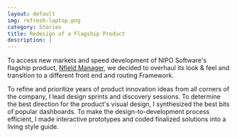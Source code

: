 ```yaml
---
layout: default
img: refresh-laptop.png
category: Stories
title: Redesign of a Flagship Product
description: |
---
```

To access new markets and speed development of NIPO Software's flagship product, [Nfield Manager](https://www.niposoftware.com/Products/Nfield), we decided to overhaul its look & feel and transition to a different front end and routing Framework.

To refine and prioritize years of product innovation ideas from all corners of the company, I lead design sprints and discovery sessions. To determine the best direction for the product's visual design, I synthesized the best bits of popular dashboards. To make the design-to-development process efficient, I made interactive prototypes and coded finalized solutions into a living style guide.
